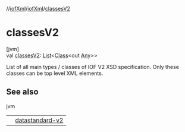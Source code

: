 //[iofXml](../../index.md)/[iofXml](index.md)/[classesV2](classes-v2.md)

# classesV2

[jvm]\
val [classesV2](classes-v2.md): [List](https://kotlinlang.org/api/latest/jvm/stdlib/kotlin.collections/-list/index.html)<[Class](https://docs.oracle.com/javase/8/docs/api/java/lang/Class.html)<out [Any](https://kotlinlang.org/api/latest/jvm/stdlib/kotlin/-any/index.html)>>

List of all main types / classes of IOF V2 XSD specification. Only these classes can be top level XML elements.

## See also

jvm

| | |
|---|---|
|  | <a href="https://github.com/international-orienteering-federation/datastandard-v2">datastandard-v2</a> |
